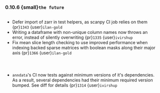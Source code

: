 ### 0.10.6 {small}`the future`

```{rubric} Bugfix
```

* Defer import of zarr in test helpers, as scanpy CI job relies on them {pr}`1343` {user}`ilan-gold`
* Writing a dataframe with non-unique column names now throws an error, instead of silently overwriting {pr}`1335` {user}`ivirshup`
* Fix mean slice length checking to use improved performance when indexing backed sparse matrices with boolean masks along their major axis {pr}`1366` {user}`ilan-gold`

```{rubric} Documentation
```

```{rubric} Performance
```

```{rubric} Development
```

* `anndata`'s CI now tests against minimum versions of it's dependencies. As a result, several dependencies had their minimum required version bumped. See diff for details {pr}`1314` {user}`ivirshup`
